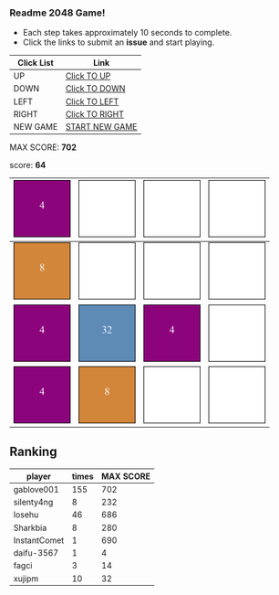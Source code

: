### Readme 2048 Game!

* Each step takes approximately 10 seconds to complete.
* Click the links to submit an **issue** and start playing.

<!-- BEGIN CLICK-->

| Click List | Link                                                                                |
|------------|-------------------------------------------------------------------------------------|
| UP         | [Click TO UP](https://github.com/losehu/losehu/issues/new?body=UP&title=2048)       |
| DOWN       | [Click TO DOWN](https://github.com/losehu/losehu/issues/new?body=DOWN&title=2048)   |
| LEFT       | [Click TO LEFT](https://github.com/losehu/losehu/issues/new?body=LEFT&title=2048)   |
| RIGHT      | [Click TO RIGHT](https://github.com/losehu/losehu/issues/new?body=RIGHT&title=2048) |
| NEW GAME   | [START NEW GAME](https://github.com/losehu/losehu/issues/new?body=NEW&title=2048)   |

<!-- END CLICK -->
MAX SCORE: **702**

score: **64**
<!-- BEGIN CHESS BOARD -->

| <img src="./img/00002.png" width=100px> | <img src="./img/blank.png" width=100px> | <img src="./img/blank.png" width=100px> | <img src="./img/blank.png" width=100px> |
|-----------------------------------------|-----------------------------------------|-----------------------------------------|-----------------------------------------|
| <img src="./img/00003.png" width=100px> | <img src="./img/blank.png" width=100px> | <img src="./img/blank.png" width=100px> | <img src="./img/blank.png" width=100px> |
| <img src="./img/00002.png" width=100px> | <img src="./img/00005.png" width=100px> | <img src="./img/00002.png" width=100px> | <img src="./img/blank.png" width=100px> |
| <img src="./img/00002.png" width=100px> | <img src="./img/00003.png" width=100px> | <img src="./img/blank.png" width=100px> | <img src="./img/blank.png" width=100px> |

<!-- END CHESS BOARD -->


## Ranking
<!-- num:81 -->
<!-- rank -->
| player     | times | MAX SCORE |
|------------|-------|-----------|
| gablove001 | 155 | 702 |
| silenty4ng | 8 | 232 |
| losehu | 46 | 686 |
| Sharkbia | 8 | 280 |
| InstantComet | 1 | 690 |
| daifu-3567 | 1 | 4 |
| fagci | 3 | 14 |
| xujipm | 10 | 32 |
